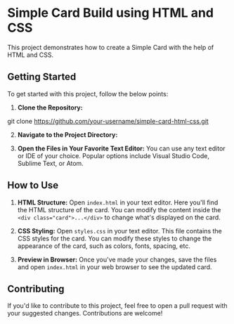 # Simple Card Build using HTML and CSS

This project demonstrates how to create a Simple Card with the help of HTML and CSS.

## Getting Started

To get started with this project, follow the below points:

1. **Clone the Repository:**

git clone https://github.com/your-username/simple-card-html-css.git

2. **Navigate to the Project Directory:**

3. **Open the Files in Your Favorite Text Editor:**
You can use any text editor or IDE of your choice. Popular options include Visual Studio Code, Sublime Text, or Atom.

## How to Use

1. **HTML Structure:**
Open `index.html` in your text editor. Here you'll find the HTML structure of the card. You can modify the content inside the `<div class="card">...</div>` to change what's displayed on the card.

2. **CSS Styling:**
Open `styles.css` in your text editor. This file contains the CSS styles for the card. You can modify these styles to change the appearance of the card, such as colors, fonts, spacing, etc.

3. **Preview in Browser:**
Once you've made your changes, save the files and open `index.html` in your web browser to see the updated card.

## Contributing
If you'd like to contribute to this project, feel free to open a pull request with your suggested changes. Contributions are welcome!
